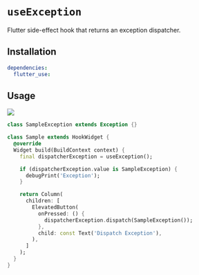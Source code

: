 # `useException`

Flutter side-effect hook that returns an exception dispatcher.

## Installation

```yaml
dependencies:
  flutter_use: 
```

## Usage

[![](https://img.shields.io/badge/demo-%20%20%20%F0%9F%9A%80-green.svg)](https://wasabeef.github.io/flutter_use/#/use-exception)

```dart
class SampleException extends Exception {}

class Sample extends HookWidget {
  @override
  Widget build(BuildContext context) {
    final dispatcherException = useException();

    if (dispatcherException.value is SampleException) {
      debugPrint('Exception');
    }

    return Column(
      children: [
        ElevatedButton(
          onPressed: () {
            dispatcherException.dispatch(SampleException());
          },
          child: const Text('Dispatch Exception'),
        ),
      ]
    );
  }
}
```
